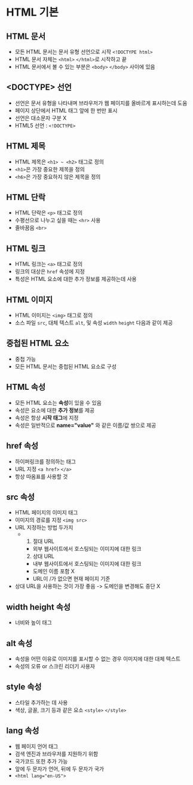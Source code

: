 # HTML 기본
## HTML 문서
- 모든 HTML 문서는 문서 유형 선언으로 시작 `<!DOCTYPE html>`
- HTML 문서 자체는 `<html>` `</html>`로 시작하고 끝
- HTML 문서에서 볼 수 있는 부분은 `<body>` `</body>` 사이에 있음

## \<DOCTYPE> 선언
- 선언은 문서 유형을 나타내며 브라우저가 웹 페이지를 올바르게 표시하는데 도움
- 페이지 상단에서 HTML 태그 앞에 한 번만 표시
- 선언은 대소문자 구분 X
- HTML5 선언 : `<!DOCTYPE>`

## HTML 제목
- HTML 제목은 `<h1> ~ <h2>` 태그로 정의
- `<h1>`은 가장 중요한 제목을 정의
- `<h6>`은 가장 중요하지 않은 제목을 정의

## HTML 단락
- HTML 단락은 `<p>` 태그로 정의
- 수평선으로 나누고 싶을 때는 `<hr>` 사용
- 줄바꿈음 `<br>`

## HTML 링크
- HTML 링크는 `<a>` 태그로 정의
- 링크의 대상은 `href` 속성에 지정
- 특성은 HTML 요소에 대한 추가 정보를 제공하는데 사용

## HTML 이미지
- HTML 이미지는 `<img>` 태그로 정의
- 소스 파일 `src`, 대체 텍스트 `alt`, 및 속성 `width` `height` 다음과 같이 제공

## 중첩된 HTML 요소
- 중첩 가능
- 모든 HTML 문서는 중첩된 HTML 요소로 구성

## HTML 속성
- 모든 HTML 요소는 **속성**이 있을 수 있음
- 속성은 요소에 대한 **추가 정보**를 제공
- 속성은 항상 **시작 태그**에 지정
- 속성은 일반적으로 **name="value"** 와 같은 이름/값 쌍으로 제공

## href 속성
- 하이퍼링크를 정의하는 태그
- URL 지정 `<a href>` `</a>`
- 항상 따옴표를 사용할 것

## src 속성
- HTML 페이지의 이미지 태그
- 이미지의 경로를 지정 `<img src>`
- URL 지정하는 방법 두가지
  - 1. 절대 URL
     - 외부 웹사이트에서 호스팅되는 이미지에 대한 링크  
    2. 상대 URL
     - 내부 웹사이트에서 호스팅되는 이미지에 대한 링크
     - 도메인 이름 포함 X
     - URL이 /가 없으면 현재 페이지 기준
- 상대 URL을 사용하는 것이 가장 좋음 -> 도메인을 변경해도 중단 X

## width height 속성
- 너비와 높이 태그

## alt 속성
- 속성을 어떤 이유로 이미지를 표시할 수 없는 경우 이미지에 대한 대체 텍스트
- 속성의 오류 or 스크린 리더기 사용자

## style 속성
- 스타일 추가하는 데 사용
- 색상, 글꼴, 크기 등과 같은 요소 `<style>` `</style>`

## lang 속성
- 웹 페이지 언어 태그
- 검색 엔진과 브라우저를 지원하기 위함
- 국가코드 또한 추가 가능
- 앞에 두 문자가 언어, 뒤에 두 문자가 국가
- `<html lang="en-US">`

